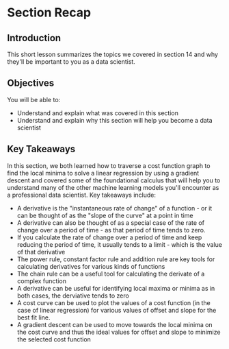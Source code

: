 
# Section Recap

## Introduction

This short lesson summarizes the topics we covered in section 14 and why they'll be important to you as a data scientist.

## Objectives
You will be able to:
* Understand and explain what was covered in this section
* Understand and explain why this section will help you become a data scientist

## Key Takeaways

In this section, we both learned how to traverse a cost function graph to find the local minima to solve a linear regression by using a gradient descent and covered some of the foundational calculus that will help you to understand many of the other machine learning models you'll encounter as a professional data scientist. Key takeaways include:
* A derivative is the "instantaneous rate of change" of a function - or it can be thought of as the "slope of the curve" at a point in time
* A derivative can also be thought of as a special case of the rate of change over a period of time - as that period of time tends to zero. 
* If you calculate the rate of change over a period of time and keep reducing the period of time, it usually tends to a limit - which is the value of that derivative
* The power rule, constant factor rule and addition rule are key tools for calculating derivatives for various kinds of functions
* The chain rule can be a useful tool for calculating the derivate of a complex function
* A derivative can be useful for identifying local maxima or minima as in both cases, the derviative tends to zero
* A cost curve can be used to plot the values of a cost function (in the case of linear regression) for various values of offset and slope for the best fit line.
* A gradient descent can be used to move towards the local minima on the cost curve and thus the ideal values for offset and slope to minimize the selected cost function


